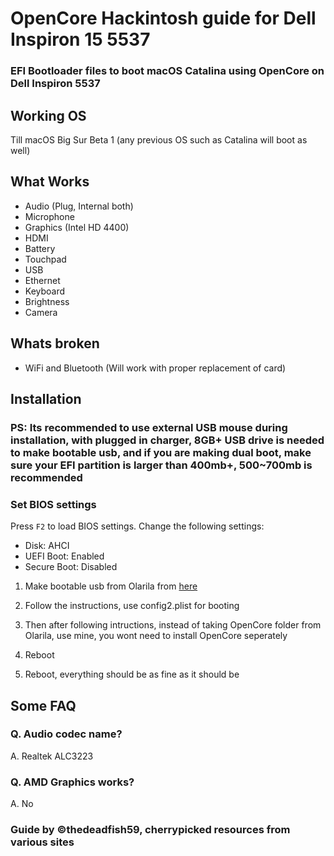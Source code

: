 # OpenCore Hackintosh guide for Dell Inspiron 15 5537

### EFI Bootloader files to boot macOS Catalina using OpenCore on Dell Inspiron 5537

## Working OS

Till macOS Big Sur Beta 1 (any previous OS such as Catalina will boot as well)

## What Works


- Audio (Plug, Internal both)
- Microphone
- Graphics (Intel HD 4400)
- HDMI
- Battery
- Touchpad
- USB 
- Ethernet
- Keyboard
- Brightness
- Camera

## Whats broken

- WiFi and Bluetooth (Will work with proper replacement of card)


## Installation

### PS: Its recommended to use external USB mouse during installation, with plugged in charger, 8GB+ USB drive is needed to make bootable usb, and if you are making dual boot, make sure your EFI partition is larger than 400mb+, 500~700mb is recommended 

### Set BIOS settings 
Press `F2` to load BIOS settings. Change the following settings:

- Disk: AHCI
- UEFI Boot: Enabled
- Secure Boot: Disabled

1. Make bootable usb from Olarila from [here](https://www.olarila.com/topic/5794-hackintosh-guide-install-macos-with-olarila-image-step-by-step-install-and-post-install-windows-or-mac)

2. Follow the instructions, use config2.plist for booting

3. Then after following intructions, instead of taking OpenCore folder from Olarila, use mine, you wont need to install OpenCore seperately 

4. Reboot 

6. Reboot, everything should be as fine as it should be

## Some FAQ

### Q. Audio codec name?
A. Realtek ALC3223

### Q. AMD Graphics works?
A. No



### Guide by ©thedeadfish59, cherrypicked resources from various sites 
